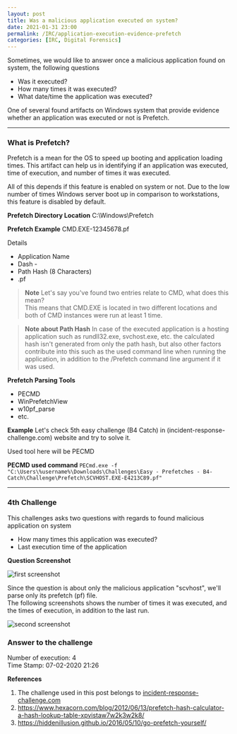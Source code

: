 ```yaml
---
layout: post
title: Was a malicious application executed on system?
date: 2021-01-31 23:00
permalink: /IRC/application-execution-evidence-prefetch
categories: [IRC, Digital Forensics]
---
```


Sometimes, we would like to answer once a malicious application found on system, the following questions

- Was it executed?
- How many times it was executed?
- What date/time the application was executed?


One of several found artifacts on Windows system that provide evidence whether an application was executed or not is Prefetch.

---

### What is Prefetch?
Prefetch is a mean for the OS to speed up booting and application loading times. 
This artifact can help us in identifying if an application was executed, time of execution, and number of times it was executed. 

All of this depends if this feature is enabled on system or not. Due to the low number of times Windows server boot up in comparison to workstations, this feature is disabled by default.

**Prefetch Directory Location**
C:\Windows\Prefetch

**Prefetch Example**
CMD.EXE-12345678.pf

Details

- Application Name<br>
- Dash -<br>
- Path Hash (8 Characters)<br>
- .pf<br>

> **Note**
> Let's say you've found two entries relate to CMD, what does this mean?<br>
> This means that CMD.EXE is located in two different locations and both of CMD instances were run at least 1 time.

> **Note about Path Hash**
> In case of the executed application is a hosting application such as rundll32.exe, svchost.exe, etc. the calculated hash isn't generated from only the path hash, but also other factors contribute into this such as the used command line when running the application, in addition to the /Prefetch command line argument if it was used.

**Prefetch Parsing Tools**
- PECMD<br>
- WinPrefetchView<br>
- w10pf_parse<br>
- etc.<br> 

**Example**
Let's check 5th easy challenge (B4 Catch) in (incident-response-challenge.com) website and try to solve it.

Used tool here will be PECMD

**PECMD used command**
`PECmd.exe -f "C:\Users\%username%\Downloads\Challenges\Easy - Prefetches - B4-Catch\Challenge\Prefetch\SCVHOST.EXE-E4213C89.pf"`

---

### 4th Challenge

This challenges asks two questions with regards to found malicious application on system

- How many times this application was executed?
- Last execution time of the application


**Question Screenshot**

![first screenshot]({{site.baseurl}}/assets/images/210131-1.png)

Since the question is about only the malicious application "scvhost", we'll parse only its prefetch (pf) file.<br>
The following screenshots shows the number of times it was executed, and the times of execution, in addition to the last run.

![second screenshot]({{site.baseurl}}/assets/images/210131-2.png)

### Answer to the challenge
Number of execution: 4<br>
Time Stamp: 07-02-2020 21:26<br>

**References**
1. The challenge used in this post belongs to [incident-response-challenge.com](https://incident-response-challenge.com/)
2. https://www.hexacorn.com/blog/2012/06/13/prefetch-hash-calculator-a-hash-lookup-table-xpvistaw7w2k3w2k8/
3. https://hiddenillusion.github.io/2016/05/10/go-prefetch-yourself/